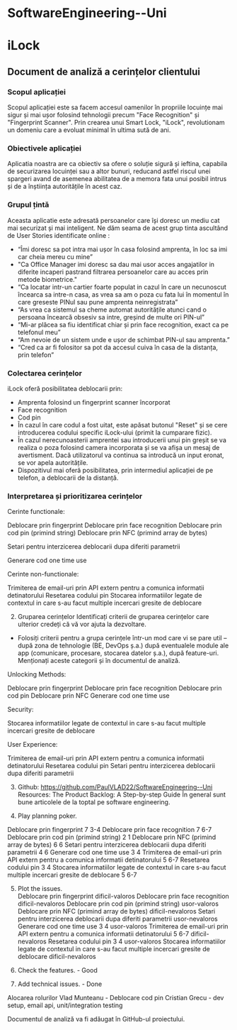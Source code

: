 # SoftwareEngineering--Uni
# iLock

## Document de analiză a cerințelor clientului

### Scopul aplicației

Scopul aplicației este sa facem accesul oamenilor în propriile locuințe mai sigur și mai ușor folosind tehnologii precum "Face Recognition" și "Fingerprint Scanner". Prin crearea unui Smart Lock, "iLock", revolutionam un domeniu care a evoluat minimal în ultima sută de ani.

### Obiectivele aplicației

Aplicatia noastra are ca obiectiv sa ofere o soluție sigură și ieftina, capabila de securizarea locuinței sau a altor bunuri, reducand astfel riscul unei spargeri avand de asemenea abilitatea de a memora fata unui posibil intrus și de a înștiința autoritățile în acest caz.

### Grupul țintă

Aceasta aplicatie este adresată persoanelor care își doresc un mediu cat mai securizat și mai inteligent. Ne dăm seama de acest grup tinta ascultând de User Stories identificate online : 
<ul>
  <li>“Îmi doresc sa pot intra mai ușor în casa folosind amprenta, în loc sa imi car cheia mereu cu mine”</li>

  <li>"Ca Office Manager imi doresc sa dau mai usor acces angajatilor in diferite incaperi pastrand filtrarea persoanelor care au acces prin metode biometrice."</li>

  <li>“Ca locatar intr-un cartier foarte populat  in cazul în care un necunoscut încearca sa intre-n casa, as vrea sa am o poza cu fata lui în momentul în care greseste PINul sau pune amprenta neinregistrata”</li>

  <li>“As vrea ca sistemul sa cheme automat autoritățile atunci cand o persoana încearcă obsesiv sa intre, greșind de multe ori PIN-ul”</li>
  <li>“Mi-ar plăcea sa fiu identificat chiar și prin face recognition, exact ca pe telefonul meu”</li>
  <li>“Am nevoie de un sistem unde e ușor de schimbat PIN-ul sau amprenta.”</li>
  <li>“Cred ca ar fi folositor sa pot da accesul cuiva în casa de la distanța, prin telefon”</li>
</ul>

### Colectarea cerințelor

iLock oferă posibilitatea deblocarii prin:
<ul>
  <li>Amprenta folosind un fingerprint scanner încorporat</li>
  <li>Face recognition</li>
  <li>Cod pin</li>
  <li>În cazul în care codul a fost uitat, este apăsat butonul "Reset" și se cere introducerea codului specific iLock-ului (primit la cumparare fizic).</li>
  <li>În cazul nerecunoasterii amprentei sau introducerii unui pin greșit se va realiza o poza folosind camera incorporata și se va afișa un mesaj de avertisment. Dacă utilizatorul va continua sa introducă un input eronat, se vor apela autoritățile.</li>
  <li>Dispozitivul mai oferă posibilitatea, prin intermediul aplicației de pe telefon, a deblocarii de la distanță.</li>
</ul>



### Interpretarea și prioritizarea cerințelor  
Cerinte functionale:
 
Deblocare prin fingerprint
Deblocare prin face recognition 
Deblocare prin cod pin (primind string)
Deblocare prin NFC (primind array de bytes)
 
Setari pentru interzicerea deblocarii dupa diferiti parametrii
 
Generare cod one time use
 
Cerinte non-functionale:
 
Trimiterea de email-uri prin API extern pentru a comunica informatii detinatorului
Resetarea codului pin
Stocarea informatiilor legate de contextul in care s-au facut multiple incercari gresite de deblocare
 
 
 
2. Gruparea cerințelor 
Identificați criterii de gruparea cerințelor care ulterior credeți că vă vor ajuta la dezvoltare.  
 - Folosiți criterii pentru a grupa cerințele într-un mod care vi se pare util – după zona de tehnologie (BE, DevOps ș.a.) după eventualele module ale app (comunicare, procesare, stocarea datelor ș.a.), după feature-uri. Menționați aceste categorii și în documentul de analiză. 
 
Unlocking Methods:
 
Deblocare prin fingerprint
Deblocare prin face recognition
Deblocare prin cod pin
Deblocare prin NFC
Generare cod one time use
 
Security:
 
Stocarea informatiilor legate de contextul in care s-au facut multiple incercari gresite de deblocare
 
User Experience:
 
Trimiterea de email-uri prin API extern pentru a comunica informatii detinatorului
Resetarea codului pin
Setari pentru interzicerea deblocarii dupa diferiti parametrii
 
3. Github: https://github.com/PaulVLAD22/SoftwareEngineering--Uni
Resources: 
The Product Backlog: A Step-by-step Guide În general sunt bune articolele de la toptal pe software engineering.  
 
4. Play planning poker.
 
 Deblocare prin fingerprint 7  3-4
Deblocare prin face recognition 7 6-7
Deblocare prin cod pin (primind string) 2 1
Deblocare prin NFC (primind array de bytes) 6 6
Setari pentru interzicerea deblocarii dupa diferiti parametrii 4 6
Generare cod one time use 3 4
Trimiterea de email-uri prin API extern pentru a comunica informatii detinatorului 5 6-7
Resetarea codului pin 3 4
Stocarea informatiilor legate de contextul in care s-au facut multiple incercari gresite de deblocare 5 6-7
 
 
5. Plot the issues.  
 Deblocare prin fingerprint 	dificil-valoros
Deblocare prin face recognition	 dificil-nevaloros
Deblocare prin cod pin (primind string) 	usor-valoros
Deblocare prin NFC (primind array de bytes) 	dificil-nevaloros
Setari pentru interzicerea deblocarii dupa diferiti parametrii	 usor-nevaloros
Generare cod one time use 3 4	usor-valoros
Trimiterea de email-uri prin API extern pentru a comunica informatii detinatorului 5 6-7  dificil-nevaloros
Resetarea codului pin 3 4		usor-valoros
Stocarea informatiilor legate de contextul in care s-au facut multiple incercari gresite de deblocare dificil-nevaloros
 
 
6. Check the features.  - Good
 
7. Add technical issues. - Done
 
 
Alocarea rolurilor 
 Vlad Munteanu - Deblocare cod pin
Cristian Grecu - dev setup, email api, unit/integration testing
 
 
Documentul de analiză va fi adăugat în GitHub-ul proiectului.  


